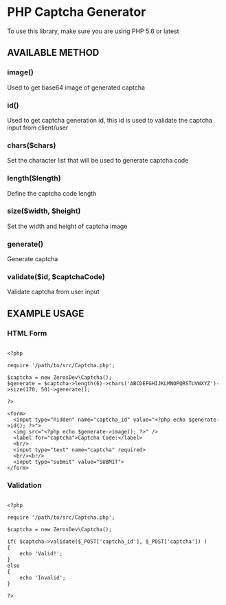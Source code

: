 # PHP Captcha Generator

To use this library, make sure you are using PHP 5.6 or latest

## AVAILABLE METHOD

### image()

Used to get base64 image of generated captcha

### id()

Used to get captcha generation id, this id is used to validate the captcha input from client/user

### chars($chars)

Set the character list that will be used to generate captcha code

### length($length)

Define the captcha code length

### size($width, $height)

Set the width and height of captcha image

### generate()

Generate captcha

### validate($id, $captchaCode)

Validate captcha from user input

## EXAMPLE USAGE

### HTML Form
<pre><code>
&lt;?php

require &apos;/path/to/src/Captcha.php&apos;;

$captcha = new ZerosDev\Captcha();
$generate = $captcha-&gt;length(6)-&gt;chars('ABCDEFGHIJKLMNOPQRSTUVWXYZ')-&gt;size(170, 50)-&gt;generate();

?&gt;

&lt;form&gt;
  &lt;input type=&quot;hidden&quot; name=&quot;captcha_id&quot; value=&quot;&lt;?php echo $generate-&gt;id(); ?&gt;&quot;&gt;
  &lt;img src=&quot;&lt;?php echo $generate-&gt;image(); ?&gt;&quot; /&gt;
  &lt;label for=&quot;captcha&quot;&gt;Captcha Code:&lt;/label&gt;
  &lt;br/&gt;
  &lt;input type=&quot;text&quot; name=&quot;captcha&quot; required&gt;
  &lt;br/&gt;&lt;br/&gt;
  &lt;input type=&quot;submit&quot; value=&quot;SUBMIT&quot;&gt;
&lt;/form&gt;
</pre></code>

### Validation
<pre><code>
&lt;?php

require &apos;/path/to/src/Captcha.php&apos;;

$captcha = new ZerosDev\Captcha();

if( $captcha-&gt;validate($_POST[&apos;captcha_id&apos;], $_POST[&apos;captcha&apos;]) )
{
    echo &apos;Valid!&apos;;
}
else
{
    echo &apos;Invalid&apos;;
}

?&gt;
</pre></code>
